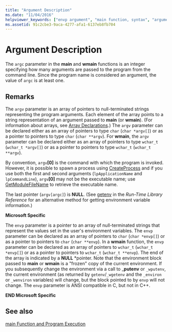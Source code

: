```yaml
---
title: "Argument Description"
ms.date: "11/04/2016"
helpviewer_keywords: ["envp argument", "main function, syntax", "arguments [C++], for main function", "argv argument", "argc argument"]
ms.assetid: 91c2cbe3-9aca-4277-afa1-6137eb8fb704
---
```

# Argument Description

The `argc` parameter in the **main** and **wmain** functions is an integer specifying how many arguments are passed to the program from the command line. Since the program name is considered an argument, the value of `argc` is at least one.

## Remarks

The `argv` parameter is an array of pointers to null-terminated strings representing the program arguments. Each element of the array points to a string representation of an argument passed to **main** (or **wmain**). (For information about arrays, see [Array Declarations](../c-language/array-declarations.md).) The `argv` parameter can be declared either as an array of pointers to type `char` (`char *argv[]`) or as a pointer to pointers to type `char` (`char **argv`). For **wmain**, the `argv` parameter can be declared either as an array of pointers to type `wchar_t` (`wchar_t *argv[]`) or as a pointer to pointers to type `wchar_t` (`wchar_t **argv`).

By convention, `argv`**[0]** is the command with which the program is invoked.  However, it is possible to spawn a process using [CreateProcess](/windows/desktop/api/processthreadsapi/nf-processthreadsapi-createprocessa) and if you use both the first and second arguments (`lpApplicationName` and `lpCommandLine`), `argv`**[0]** may not be the executable name; use [GetModuleFileName](/windows/desktop/api/libloaderapi/nf-libloaderapi-getmodulefilenamea) to retrieve the executable name.

The last pointer (`argv[argc]`) is **NULL**. (See [getenv](../c-runtime-library/reference/getenv-wgetenv.md) in the *Run-Time Library Reference* for an alternative method for getting environment variable information.)

**Microsoft Specific**

The `envp` parameter is a pointer to an array of null-terminated strings that represent the values set in the user's environment variables. The `envp` parameter can be declared as an array of pointers to `char` (`char *envp[]`) or as a pointer to pointers to `char` (`char **envp`). In a **wmain** function, the `envp` parameter can be declared as an array of pointers to `wchar_t` (`wchar_t *envp[]`) or as a pointer to pointers to `wchar_t` (`wchar_t **envp`). The end of the array is indicated by a **NULL** \*pointer. Note that the environment block passed to **main** or **wmain** is a "frozen" copy of the current environment. If you subsequently change the environment via a call to _**putenv** or `_wputenv`, the current environment (as returned by `getenv`/`_wgetenv` and the `_environ` or `_wenviron` variables) will change, but the block pointed to by `envp` will not change. The `envp` parameter is ANSI compatible in C, but not in C++.

**END Microsoft Specific**

## See also

[main Function and Program Execution](../c-language/main-function-and-program-execution.md)

